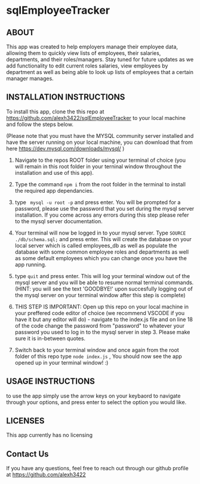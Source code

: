# sqlEmployeeTracker

## ABOUT 
This app was created to help employers manage their employee data, allowing them to quickly view lists of employees, their salaries, departments, and their roles/managers.
Stay tuned for future updates as we add functionality to edit current roles salaries, view employees by department as well as being able to look up lists of employees that a certain manager manages. 

## INSTALLATION INSTRUCTIONS
To install this app, clone the this repo at https://github.com/alexh3422/sqlEmployeeTracker to your local machine and follow the steps below. 

(Please note that you must have the MYSQL community server installed and have the server running on your local machine, you can download that from here https://dev.mysql.com/downloads/mysql/ ) 

1. Navigate to the repos ROOT folder using your terminal of choice (you will remain in this root folder in your terninal window throughout the installation and use of this app).

2. Type the command ` npm i ` from the root folder in the terminal to install the required app dependancies. 

3. type ` mysql -u root -p` and press enter. You will be prompted for a password, please use the password that you set during the mysql server installation. If you come across any errors during this step please refer to the mysql server documentation. 

4. Your terminal will now be logged in to your mysql server. Type ` SOURCE ./db/schema.sql; ` and press enter. This will create the database on your local server which is called employees_db as well as populate the database with some common employee roles and departments as well as some default employees which you can change once you have the app running. 

5. type ` quit ` and press enter. This will log your terminal window out of the mysql server and you will be able to resume normal terminal commands. (HINT: you will see the text 'GOODBYE!' upon succesfully logging out of the mysql server on your terminal window after this step is complete) 

6. THIS STEP IS IMPORTANT: Open up this repo on your local machine in your preffered code editor of choice (we recommend VSCODE if you have it but any editor will do) - navigate to the index.js file and on line 18 of the code change the password from "password" to whatever your password you used to log in to the mysql server in step 3. Please make sure it is in-between quotes. 

7. Switch back to your terminal window and once again from the root folder of this repo type `node index.js` , You should now see the app opened up in your terminal window! :) 

## USAGE INSTRUCTIONS 

to use the app simply use the arrow keys on your keybaord to navigate through your options, and press enter to select the option you would like. 

## LICENSES 
This app currently has no licensing 


## Contact Us 
If you have any questions, feel free to reach out through our github profile at https://github.com/alexh3422




